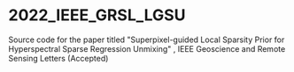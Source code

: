 # 2022_IEEE_GRSL_LGSU
Source code for the paper titled "Superpixel-guided Local Sparsity Prior for Hyperspectral Sparse Regression Unmixing" , IEEE Geoscience and Remote Sensing Letters (Accepted)
